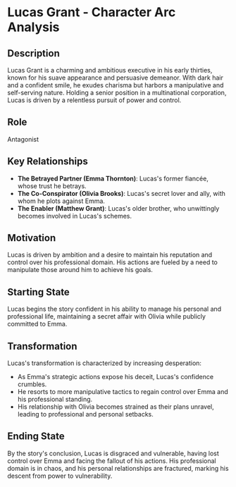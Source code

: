 # Lucas Grant - Character Arc Analysis

## Description
Lucas Grant is a charming and ambitious executive in his early thirties, known for his suave appearance and persuasive demeanor. With dark hair and a confident smile, he exudes charisma but harbors a manipulative and self-serving nature. Holding a senior position in a multinational corporation, Lucas is driven by a relentless pursuit of power and control.

## Role
Antagonist

## Key Relationships
- **The Betrayed Partner (Emma Thornton)**: Lucas's former fiancée, whose trust he betrays.
- **The Co-Conspirator (Olivia Brooks)**: Lucas's secret lover and ally, with whom he plots against Emma.
- **The Enabler (Matthew Grant)**: Lucas's older brother, who unwittingly becomes involved in Lucas's schemes.

## Motivation
Lucas is driven by ambition and a desire to maintain his reputation and control over his professional domain. His actions are fueled by a need to manipulate those around him to achieve his goals.

## Starting State
Lucas begins the story confident in his ability to manage his personal and professional life, maintaining a secret affair with Olivia while publicly committed to Emma.

## Transformation
Lucas's transformation is characterized by increasing desperation:
- As Emma's strategic actions expose his deceit, Lucas's confidence crumbles.
- He resorts to more manipulative tactics to regain control over Emma and his professional standing.
- His relationship with Olivia becomes strained as their plans unravel, leading to professional and personal setbacks.

## Ending State
By the story's conclusion, Lucas is disgraced and vulnerable, having lost control over Emma and facing the fallout of his actions. His professional domain is in chaos, and his personal relationships are fractured, marking his descent from power to vulnerability.